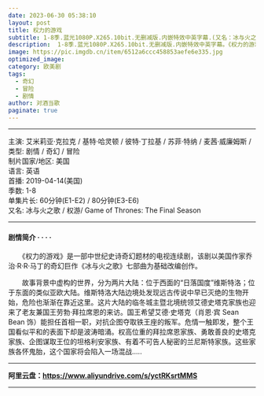 ```yaml
---
date: 2023-06-30 05:38:10
layout: post
title: 权力的游戏
subtitle: 1-8季.蓝光1080P.X265.10bit.无删减版.内嵌特效中英字幕.(又名：冰与火之歌).珍藏版
description:  1-8季.蓝光1080P.X265.10bit.无删减版.内嵌特效中英字幕。《权力的游戏》是一部中世纪史诗奇幻题材的电视连续剧，该剧以美国作家乔治·R·R·马丁的奇幻巨作《冰与火之歌》七部曲为基础改编创作.....
image: https://pic.imgdb.cn/item/6512a6ccc458853aefe6e335.jpg
optimized_image: 
category: 欧美剧
tags:
  - 奇幻
  - 冒险
  - 剧情
author: 对酒当歌
paginate: true
---
```


---

主演: 艾米莉亚·克拉克 / 基特·哈灵顿 / 彼特·丁拉基 / 苏菲·特纳 / 麦茜·威廉姆斯 /  
类型: 剧情 / 奇幻 / 冒险  
制片国家/地区: 美国  
语言: 英语  
首播: 2019-04-14(美国)  
季数: 1-8  
单集片长: 60分钟(E1-E2) / 80分钟(E3-E6)  
又名: 冰与火之歌 / 权游/ Game of Thrones: The Final Season  

---

#### 剧情简介 · · · ·

　　《权力的游戏》是一部中世纪史诗奇幻题材的电视连续剧，该剧以美国作家乔治·R·R·马丁的奇幻巨作《冰与火之歌》七部曲为基础改编创作。

　　故事背景中虚构的世界，分为两片大陆：位于西面的“日落国度”维斯特洛；位于东面的类似亚欧大陆。维斯特洛大陆边境处发现远古传说中早已灭绝的生物开始，危险也渐渐在靠近这里。这片大陆的临冬城主暨北境统领艾德史塔克家族也迎来了老友兼国王劳勃·拜拉席恩的来访。国王希望艾德·史塔克（肖恩·宾 Sean Bean 饰）能担任首相一职，对抗企图夺取铁王座的叛军。危情一触即发，整个王国看似平和的表面下却是波涛暗涌。权高位重的拜拉席恩家族、勇敢善良的史塔克家族、企图谋取王位的坦格利安家族、有着不可告人秘密的兰尼斯特家族。这些家族各怀鬼胎，这个国家将会陷入一场混战.....

---

**阿里云盘：<https://www.aliyundrive.com/s/yctRKsrtMMS>**

---
